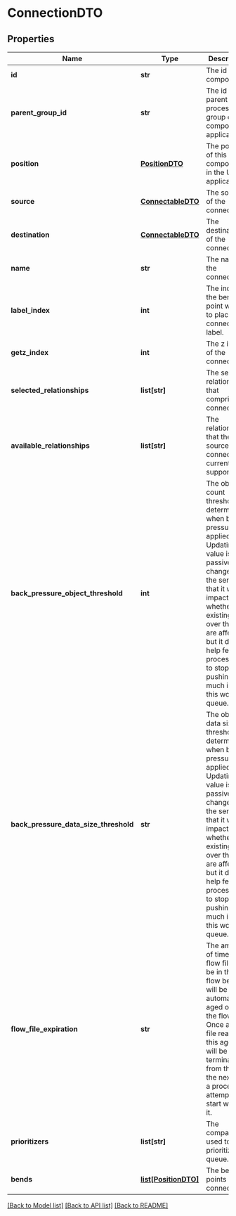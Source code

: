 # ConnectionDTO

## Properties
Name | Type | Description | Notes
------------ | ------------- | ------------- | -------------
**id** | **str** | The id of the component. | [optional] 
**parent_group_id** | **str** | The id of parent process group of this component if applicable. | [optional] 
**position** | [**PositionDTO**](PositionDTO.md) | The position of this component in the UI if applicable. | [optional] 
**source** | [**ConnectableDTO**](ConnectableDTO.md) | The source of the connection. | [optional] 
**destination** | [**ConnectableDTO**](ConnectableDTO.md) | The destination of the connection. | [optional] 
**name** | **str** | The name of the connection. | [optional] 
**label_index** | **int** | The index of the bend point where to place the connection label. | [optional] 
**getz_index** | **int** | The z index of the connection. | [optional] 
**selected_relationships** | **list[str]** | The selected relationship that comprise the connection. | [optional] 
**available_relationships** | **list[str]** | The relationships that the source of the connection currently supports. | [optional] 
**back_pressure_object_threshold** | **int** | The object count threshold for determining when back pressure is applied. Updating this value is a passive change in the sense that it won&#39;t impact whether existing files over the limit are affected but it does help feeder processors to stop pushing too much into this work queue. | [optional] 
**back_pressure_data_size_threshold** | **str** | The object data size threshold for determining when back pressure is applied. Updating this value is a passive change in the sense that it won&#39;t impact whether existing files over the limit are affected but it does help feeder processors to stop pushing too much into this work queue. | [optional] 
**flow_file_expiration** | **str** | The amount of time a flow file may be in the flow before it will be automatically aged out of the flow. Once a flow file reaches this age it will be terminated from the flow the next time a processor attempts to start work on it. | [optional] 
**prioritizers** | **list[str]** | The comparators used to prioritize the queue. | [optional] 
**bends** | [**list[PositionDTO]**](PositionDTO.md) | The bend points on the connection. | [optional] 

[[Back to Model list]](../README.md#documentation-for-models) [[Back to API list]](../README.md#documentation-for-api-endpoints) [[Back to README]](../README.md)


